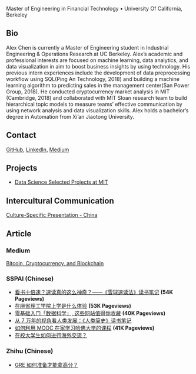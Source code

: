 Master of Engineering in Financial Technology • University Of California, Berkeley

## Bio
Alex Chen is currently a Master of Engineering student in Industrial Engineering & Operations Research at UC Berkeley. Alex’s academic and professional interests are focused on machine learning, data analytics, and data visualization in aim to boost business insights by using technology. His previous intern experiences include the development of data preprocessing workflow using SQL(Ping An Technology, 2018) and building a machine learning algorithm to predicting sales in the management center(San Power Group, 2018). He conducted cryptocurrency market analysis in MIT (Cambridge, 2018) and collaborated with MIT Sloan research team to build hierarchical topic models to measure teams’ effective communication by using network analysis and data visualization skills. Alex holds a bachelor’s degree in Automation from Xi’an Jiaotong University.

## Contact
[GitHub](https://github.com/yuhaochen1997), [LinkedIn](https://www.linkedin.com/in/yuhao-alex-chen-059346174/), [Medium](https://medium.com/@alex_chen_97)

## Projects
* [Data Science Selected Projects at MIT](https://yuhaochen1997.github.io/Data-Science/)

## Intercultural Communication
[Culture-Specific Presentation - China](https://www.youtube.com/watch?v=jOvxUHXii1k)

## Article
### Medium
[Bitcoin, Cryptocurrency, and Blockchain](https://medium.com/altcoin-magazine/bitcoin-cryptocurrency-and-blockchain-8f9d93b3ba71)

### SSPAI (Chinese)
* [看书十倍速？速读真的这么神奇？——《雪球速读法》读书笔记](https://sspai.com/post/45698) **(54K Pageviews)**
* [在麻省理工学院上学是什么体验](https://sspai.com/post/52913) **(53K Pageviews)**
* [零基础入门「数据科学」, 这些网站值得你收藏](https://sspai.com/post/53908) **(40K Pageviews)**
* [从 7 万年的视角看人类发展：《人类简史》读书笔记](https://sspai.com/post/54203)
* [如何利用 MOOC 在家学习哈佛大学的课程](https://sspai.com/post/55011) **(41K Pageviews)**
* [在校大学生如何进行海外交流？](https://sspai.com/post/55627)

### Zhihu (Chinese)
* [GRE 如何准备才能拿高分？](https://www.zhihu.com/question/19701271/answer/415580864)

